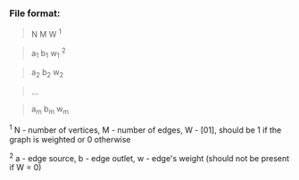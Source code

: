 <h3>File format:</h3>

>N M W <sup>1</sup>

>a<sub>1</sub> b<sub>1</sub> w<sub>1</sub> <sup>2</sup>

>a<sub>2</sub> b<sub>2</sub> w<sub>2</sub>

>...

>a<sub>m</sub> b<sub>m</sub> w<sub>m</sub> 

<sup>1</sup> N - number of vertices, M - number of edges, W - [01], should be 1 if the graph is weighted or 0 otherwise

<sup>2</sup> a - edge source, b - edge outlet, w - edge's weight (should not be present if W = 0)
